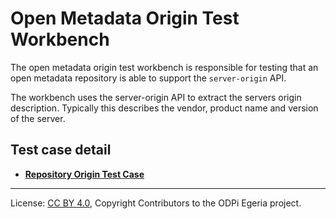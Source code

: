 <!-- SPDX-License-Identifier: CC-BY-4.0 -->
<!-- Copyright Contributors to the ODPi Egeria project. -->

  
# Open Metadata Origin Test Workbench

The open metadata origin test workbench is responsible for testing that an open metadata repository
is able to support the `server-origin` API.

The workbench uses the server-origin API to extract the servers origin description.
Typically this describes the vendor, product name and version of the server.

## Test case detail

* **[Repository Origin Test Case](repository-origin-test-case.md)**



----
License: [CC BY 4.0](https://creativecommons.org/licenses/by/4.0/),
Copyright Contributors to the ODPi Egeria project.


  